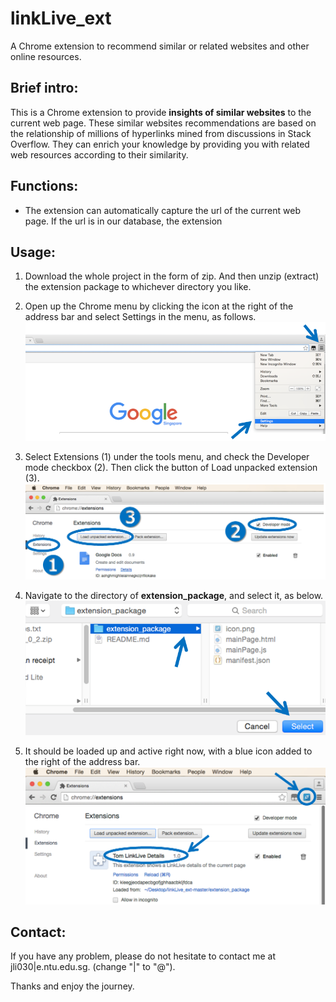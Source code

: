 # linkLive_ext
A Chrome extension to recommend similar or related websites and other online resources.

## Brief intro:
This is a Chrome extension to provide **insights of similar websites** to the current web page.
These similar websites recommendations are based on the relationship of millions of hyperlinks mined from discussions in Stack Overflow. They can enrich your knowledge by providing you with related web resources according to their similarity.

## Functions:
* The extension can automatically capture the url of the current web page. If the url is in our database, the extension 

## Usage:
1. Download the whole project in the form of zip. And then unzip (extract) the extension package to whichever directory you like.
2. Open up the Chrome menu by clicking the icon at the right of the address bar and select Settings in the menu, as follows.
![alt tag](https://raw.githubusercontent.com/tomhanlei/linkLive_ext/master/2.png)

3. Select Extensions (1) under the tools menu, and check the Developer mode checkbox (2). Then click the button of Load unpacked extension (3).
![alt tag](https://raw.githubusercontent.com/tomhanlei/linkLive_ext/master/3.png)

4. Navigate to the directory of **extension_package**, and select it, as below.
![alt tag](https://raw.githubusercontent.com/tomhanlei/linkLive_ext/master/4.png)

5. It should be loaded up and active right now, with a blue icon added to the right of the address bar.
![alt tag](https://raw.githubusercontent.com/tomhanlei/linkLive_ext/master/5.png)

## Contact:
If you have any problem, please do not hesitate to contact me at jli030|e.ntu.edu.sg. (change "|" to "@").

Thanks and enjoy the journey.
